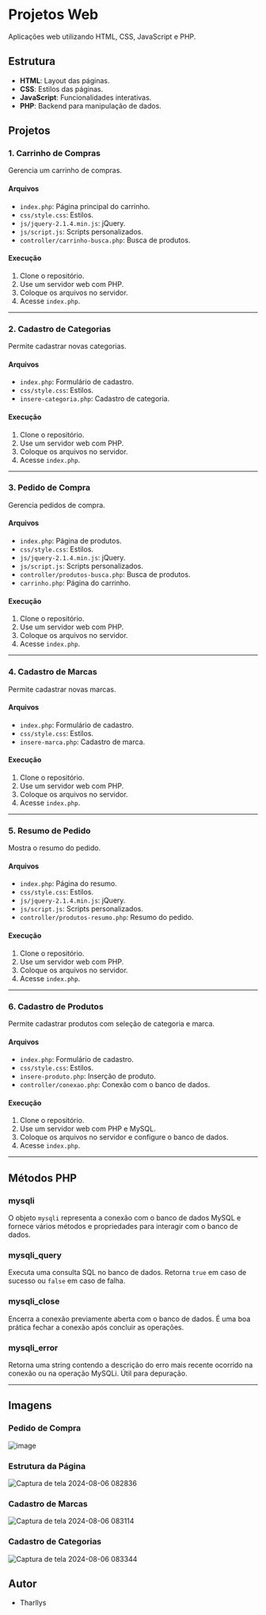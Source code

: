 # Projetos Web

Aplicações web utilizando HTML, CSS, JavaScript e PHP.

## Estrutura

- **HTML**: Layout das páginas.
- **CSS**: Estilos das páginas.
- **JavaScript**: Funcionalidades interativas.
- **PHP**: Backend para manipulação de dados.

## Projetos

### 1. Carrinho de Compras

Gerencia um carrinho de compras.

#### Arquivos

- `index.php`: Página principal do carrinho.
- `css/style.css`: Estilos.
- `js/jquery-2.1.4.min.js`: jQuery.
- `js/script.js`: Scripts personalizados.
- `controller/carrinho-busca.php`: Busca de produtos.

#### Execução

1. Clone o repositório.
2. Use um servidor web com PHP.
3. Coloque os arquivos no servidor.
4. Acesse `index.php`.

---

### 2. Cadastro de Categorias

Permite cadastrar novas categorias.

#### Arquivos

- `index.php`: Formulário de cadastro.
- `css/style.css`: Estilos.
- `insere-categoria.php`: Cadastro de categoria.

#### Execução

1. Clone o repositório.
2. Use um servidor web com PHP.
3. Coloque os arquivos no servidor.
4. Acesse `index.php`.

---

### 3. Pedido de Compra

Gerencia pedidos de compra.

#### Arquivos

- `index.php`: Página de produtos.
- `css/style.css`: Estilos.
- `js/jquery-2.1.4.min.js`: jQuery.
- `js/script.js`: Scripts personalizados.
- `controller/produtos-busca.php`: Busca de produtos.
- `carrinho.php`: Página do carrinho.

#### Execução

1. Clone o repositório.
2. Use um servidor web com PHP.
3. Coloque os arquivos no servidor.
4. Acesse `index.php`.

---

### 4. Cadastro de Marcas

Permite cadastrar novas marcas.

#### Arquivos

- `index.php`: Formulário de cadastro.
- `css/style.css`: Estilos.
- `insere-marca.php`: Cadastro de marca.

#### Execução

1. Clone o repositório.
2. Use um servidor web com PHP.
3. Coloque os arquivos no servidor.
4. Acesse `index.php`.

---

### 5. Resumo de Pedido

Mostra o resumo do pedido.

#### Arquivos

- `index.php`: Página do resumo.
- `css/style.css`: Estilos.
- `js/jquery-2.1.4.min.js`: jQuery.
- `js/script.js`: Scripts personalizados.
- `controller/produtos-resumo.php`: Resumo do pedido.

#### Execução

1. Clone o repositório.
2. Use um servidor web com PHP.
3. Coloque os arquivos no servidor.
4. Acesse `index.php`.

---

### 6. Cadastro de Produtos

Permite cadastrar produtos com seleção de categoria e marca.

#### Arquivos

- `index.php`: Formulário de cadastro.
- `css/style.css`: Estilos.
- `insere-produto.php`: Inserção de produto.
- `controller/conexao.php`: Conexão com o banco de dados.

#### Execução

1. Clone o repositório.
2. Use um servidor web com PHP e MySQL.
3. Coloque os arquivos no servidor e configure o banco de dados.
4. Acesse `index.php`.

---

## Métodos PHP

### **mysqli**

O objeto `mysqli` representa a conexão com o banco de dados MySQL e fornece vários métodos e propriedades para interagir com o banco de dados.

### **mysqli_query**

Executa uma consulta SQL no banco de dados. Retorna `true` em caso de sucesso ou `false` em caso de falha.

### **mysqli_close**

Encerra a conexão previamente aberta com o banco de dados. É uma boa prática fechar a conexão após concluir as operações.

### **mysqli_error**

Retorna uma string contendo a descrição do erro mais recente ocorrido na conexão ou na operação MySQLi. Útil para depuração.

---

## Imagens

### Pedido de Compra

![image](https://github.com/user-attachments/assets/faf25626-39c7-465d-b258-4588a131f599)


### Estrutura da Página

![Captura de tela 2024-08-06 082836](https://github.com/user-attachments/assets/2a394b9a-40d5-44f7-9b02-405c649d67e5)


### Cadastro de Marcas

![Captura de tela 2024-08-06 083114](https://github.com/user-attachments/assets/6ce23b62-8dfb-44cb-8224-ce3ba074043d)


### Cadastro de Categorias

![Captura de tela 2024-08-06 083344](https://github.com/user-attachments/assets/8f0da0d4-d8d2-4340-8589-58e91b7e9152)


## Autor
- Tharllys 
